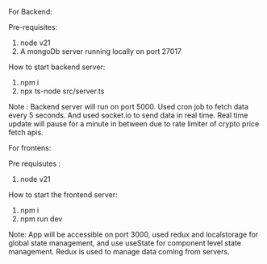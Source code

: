 For Backend: 

Pre-requisites: 
  1. node v21
  2. A mongoDb server running locally on port 27017

How to start backend server: 
  1. npm i
  2. npx ts-node src/server.ts

Note : Backend server will run on port 5000. Used cron job to fetch data every 5 seconds. And used socket.io to send data in real time. Real time update will pause for a minute in between due to rate limiter of crypto price fetch apis.


For frontens:


Pre requisutes : 
  1. node v21

How to start the frontend server: 
  1. npm i
  2. npm run dev

Note: App will be accessible on port 3000, used redux and localstorage for global state management, and use useState for component level state management. Redux is used to manage data coming from servers.
